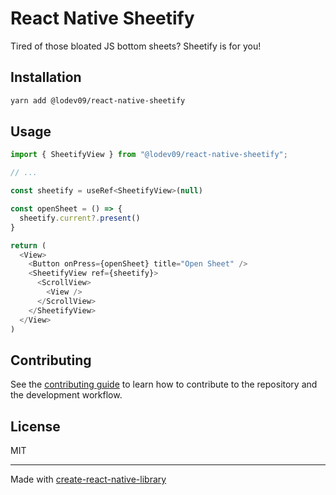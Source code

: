 # React Native Sheetify

Tired of those bloated JS bottom sheets? Sheetify is for you!

## Installation

```sh
yarn add @lodev09/react-native-sheetify
```

## Usage

```js
import { SheetifyView } from "@lodev09/react-native-sheetify";

// ...

const sheetify = useRef<SheetifyView>(null)

const openSheet = () => {
  sheetify.current?.present()
}

return (
  <View>
    <Button onPress={openSheet} title="Open Sheet" />
    <SheetifyView ref={sheetify}>
      <ScrollView>
        <View />
      </ScrollView>
    </SheetifyView>
  </View>
)
```

## Contributing

See the [contributing guide](CONTRIBUTING.md) to learn how to contribute to the repository and the development workflow.

## License

MIT

---

Made with [create-react-native-library](https://github.com/callstack/react-native-builder-bob)
